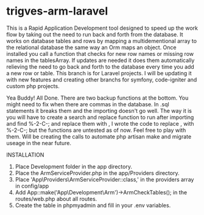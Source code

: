 # trigves-arm-laravel
This is a Rapid Application Development tool designed to speed up the work flow by taking out the need to run back and forth from the database. It works on database tables and rows by mapping a multidementional array to the relational database the same way an Orm maps an object. Once installed you call a function that checks for new row names or missing row names in the tablesArray. If updates are needed it does them automatically relieving the need to go back and forth to the database every time you add a new row or table. This branch is for Laravel projects. I will be updating it with new features and creating other branchs for symfony, code-igniter and custom php projects.

Yea Buddy! All Done. There are two backup functions at the bottom. You might need to fix when there are commas in the database. In .sql statements it breaks them and the importing doesn't go well. The way it is you will have to create a search and replace function to run after importing and find %-2-C-; and replace them with ,   I wrote the code to replace , with %-2-C-; but the functions are untested as of now. Feel free to play with them. Will be creating the calls to automate php artisan make and migrate useage in the near future.

INSTALLATION
1) Place Development folder in the app directory.  
2) Place the ArmServiceProvider.php in the app/Providers directory.  
3) Place 'App\Providers\ArmServiceProvider::class,' in the providers array in config/app  
4) Add App::make('App\Development\Arm')->ArmCheckTables(); in the routes/web.php about all routes.  
4) Create the table in phpmyadmin and fill in your .env variables.